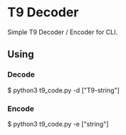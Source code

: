 # T9 Decoder

Simple T9 Decoder / Encoder for CLI.


## Using

### Decode
$ python3 t9_code.py -d ["T9-string"]

### Encode
$ python3 t9_code.py -e ["string"]
